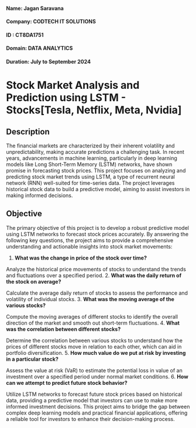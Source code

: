 #### Name: Jagan Saravana

#### Company: CODTECH IT SOLUTIONS

#### ID : CT8DA1751

#### Domain: DATA ANALYTICS

#### Duration: July to September 2024

# Stock Market Analysis and Prediction using LSTM - Stocks[Tesla, Netflix, Meta, Nvidia]

## Description

The financial markets are characterized by their inherent volatility and unpredictability, making accurate predictions a challenging task. In recent years, advancements in machine learning, particularly in deep learning models like Long Short-Term Memory (LSTM) networks, have shown promise in forecasting stock prices. This project focuses on analyzing and predicting stock market trends using LSTM, a type of recurrent neural network (RNN) well-suited for time-series data. The project leverages historical stock data to build a predictive model, aiming to assist investors in making informed decisions.

## Objective
The primary objective of this project is to develop a robust predictive model using LSTM networks to forecast stock prices accurately. By answering the following key questions, the project aims to provide a comprehensive understanding and actionable insights into stock market movements:

1. **What was the change in price of the stock over time?**

Analyze the historical price movements of stocks to understand the trends and fluctuations over a specified period.
2. **What was the daily return of the stock on average?**

Calculate the average daily return of stocks to assess the performance and volatility of individual stocks.
3. **What was the moving average of the various stocks?**

Compute the moving averages of different stocks to identify the overall direction of the market and smooth out short-term fluctuations.
4. **What was the correlation between different stocks?**

Determine the correlation between various stocks to understand how the prices of different stocks move in relation to each other, which can aid in portfolio diversification.
5. **How much value do we put at risk by investing in a particular stock?**

Assess the value at risk (VaR) to estimate the potential loss in value of an investment over a specified period under normal market conditions.
6. **How can we attempt to predict future stock behavior?**

Utilize LSTM networks to forecast future stock prices based on historical data, providing a predictive model that investors can use to make more informed investment decisions.
This project aims to bridge the gap between complex deep learning models and practical financial applications, offering a reliable tool for investors to enhance their decision-making process.
